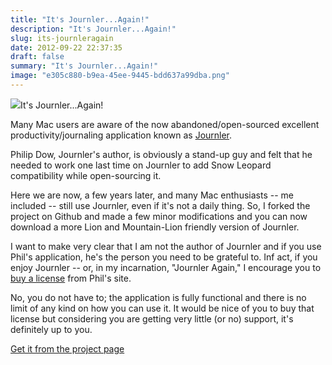```yaml
---
title: "It's Journler...Again!"
description: "It's Journler...Again!"
slug: its-journleragain
date: 2012-09-22 22:37:35
draft: false
summary: "It's Journler...Again!"
image: "e305c880-b9ea-45ee-9445-bdd637a99dba.png"
---
```



![](/images/Snapshot-92212-335-PM-300x242.png)It's
Journler...Again!

Many Mac users are aware of the now abandoned/open-sourced excellent
productivity/journaling application known as [Journler](http://journler.com/).

Philip Dow, Journler's author, is obviously a stand-up guy and felt that he
needed to work one last time on Journler to add Snow Leopard compatibility
while open-sourcing it.

Here we are now, a few years later, and many Mac enthusiasts -- me included --
still use Journler, even if it's not a daily thing. So, I forked the project
on Github and made a few minor modifications and you can now download a more
Lion and Mountain-Lion friendly version of Journler.

I want to make very clear that I am not the author of Journler and if you use
Phil's application, he's the person you need to be grateful to. Inf act, if
you enjoy Journler -- or, in my incarnation, "Journler Again," I encourage you
to [buy a license](http://www.journler.com/purchase/index.php) from Phil's site.

No, you do not have to; the application is fully functional and there is no
limit of any kind on how you can use it. It would be nice of you to buy that
license but considering you are getting very little (or no) support, it's
definitely up to you.

[Get it from the project page](/journler-again/)

